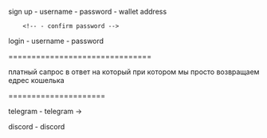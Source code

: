 sign up - username 
        - password
        - wallet address 

        <!-- - confirm password -->


login  - username 
       - password 




===============================

платный сапрос в ответ на который при котором мы просто возвращаем едрес кошелька 


===================== 

telegram - telegram -> 

discord  - discord 





 




